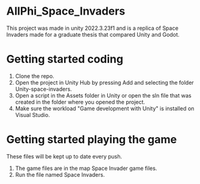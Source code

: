 # AllPhi_Space_Invaders
This project was made in unity 2022.3.23f1 and is a replica of Space Invaders made for a graduate thesis that compared Unity and Godot.
# Getting started coding
1.  Clone the repo.
2.  Open the project in Unity Hub by pressing Add and selecting the folder Unity-space-invaders.
3.  Open a script in the Assets folder in Unity or open the sln file that was created in the folder where you opened the project.
4.  Make sure the workload "Game development with Unity" is installed on Visual Studio.
# Getting started playing the game
These files will be kept up to date every push.
1.  The game files are in the map Space Invader game files.
2.  Run the file named Space Invaders.